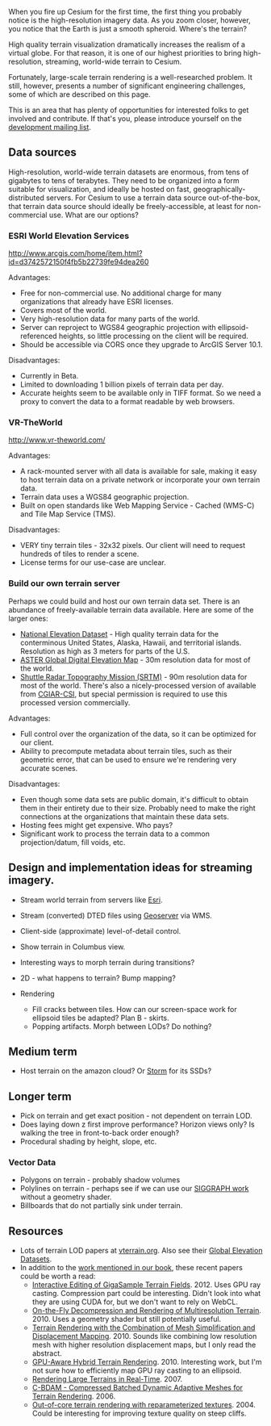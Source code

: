 When you fire up Cesium for the first time, the first thing you probably notice is the high-resolution imagery data.  As you zoom closer, however, you notice that the Earth is just a smooth spheroid.  Where's the terrain?

High quality terrain visualization dramatically increases the realism of a virtual globe.  For that reason, it is one of our highest priorities to bring high-resolution, streaming, world-wide terrain to Cesium.

Fortunately, large-scale terrain rendering is a well-researched problem.  It still, however, presents a number of significant engineering challenges, some of which are described on this page.  

This is an area that has plenty of opportunities for interested folks to get involved and contribute.  If that's you, please introduce yourself on the [development mailing list](https://groups.google.com/d/forum/cesium-dev).

## Data sources

High-resolution, world-wide terrain datasets are enormous, from tens of gigabytes to tens of terabytes.  They need to be organized into a form suitable for visualization, and ideally be hosted on fast, geographically-distributed servers.  For Cesium to use a terrain data source out-of-the-box, that terrain data source should ideally be freely-accessible, at least for non-commercial use.  What are our options?

### ESRI World Elevation Services

http://www.arcgis.com/home/item.html?id=d3742572150f4fb5b22739fe94dea260

Advantages:
* Free for non-commercial use.  No additional charge for many organizations that already have ESRI licenses.
* Covers most of the world.
* Very high-resolution data for many parts of the world.
* Server can reproject to WGS84 geographic projection with ellipsoid-referenced heights, so little processing on the client will be required.
* Should be accessible via CORS once they upgrade to ArcGIS Server 10.1.

Disadvantages:
* Currently in Beta.
* Limited to downloading 1 billion pixels of terrain data per day.
* Accurate heights seem to be available only in TIFF format.  So we need a proxy to convert the data to a format readable by web browsers.

### VR-TheWorld

http://www.vr-theworld.com/

Advantages:
* A rack-mounted server with all data is available for sale, making it easy to host terrain data on a private network or incorporate your own terrain data.
* Terrain data uses a WGS84 geographic projection.
* Built on open standards like Web Mapping Service - Cached (WMS-C) and Tile Map Service (TMS).

Disadvantages:
* VERY tiny terrain tiles - 32x32 pixels.  Our client will need to request hundreds of tiles to render a scene.
* License terms for our use-case are unclear.

### Build our own terrain server

Perhaps we could build and host our own terrain data set.  There is an abundance of freely-available terrain data available.  Here are some of the larger ones:
* [National Elevation Dataset](http://ned.usgs.gov/) - High quality terrain data for the conterminous United States, Alaska, Hawaii, and territorial islands.  Resolution as high as 3 meters for parts of the U.S.
* [ASTER Global Digital Elevation Map](http://asterweb.jpl.nasa.gov/gdem.asp) - 30m resolution data for most of the world.
* [Shuttle Radar Topography Mission (SRTM)](http://www2.jpl.nasa.gov/srtm/) - 90m resolution data for most of the world.  There's also a nicely-processed version of available from [CGIAR-CSI](http://srtm.csi.cgiar.org/), but special permission is required to use this processed version commercially.

Advantages:
* Full control over the organization of the data, so it can be optimized for our client.
* Ability to precompute metadata about terrain tiles, such as their geometric error, that can be used to ensure we're rendering very accurate scenes.

Disadvantages:
* Even though some data sets are public domain, it's difficult to obtain them in their entirety due to their size.  Probably need to make the right connections at the organizations that maintain these data sets.
* Hosting fees might get expensive.  Who pays?
* Significant work to process the terrain data to a common projection/datum, fill voids, etc.


## Design and implementation ideas for streaming imagery.

* Stream world terrain from servers like [Esri](http://resources.arcgis.com/content/imagery/10.0/world_elevation).
* Stream (converted) DTED files using [Geoserver](http://geoserver.org) via WMS.

* Client-side (approximate) level-of-detail control.
* Show terrain in Columbus view.
* Interesting ways to morph terrain during transitions?
* 2D - what happens to terrain?  Bump mapping?
* Rendering
   * Fill cracks between tiles.  How can our screen-space work for ellipsoid tiles be adapted?  Plan B - skirts.
   * Popping artifacts.  Morph between LODs?  Do nothing?

## Medium term

* Host terrain on the amazon cloud?  Or [Storm](http://www.stormondemand.com/) for its SSDs?

## Longer term

* Pick on terrain and get exact position - not dependent on terrain LOD.
* Does laying down z first improve performance?  Horizon views only?  Is walking the tree in front-to-back order enough?
* Procedural shading by height, slope, etc.

### Vector Data

* Polygons on terrain - probably shadow volumes
* Polylines on terrain - perhaps see if we can use our [SIGGRAPH work](http://blogs.agi.com/agi/2011/04/25/a-screen-space-approach-to-rendering-polylines-on-terrain/) without a geometry shader.
* Billboards that do not partially sink under terrain.

## Resources

* Lots of terrain LOD papers at [vterrain.org](http://vterrain.org/LOD/Papers/).  Also see their [Global Elevation Datasets](http://vterrain.org/Elevation/global.html).
* In addition to the [work mentioned in our book](http://www.virtualglobebook.com/bibliography.html), these recent papers could be worth a read:
   * [Interactive Editing of GigaSample Terrain Fields](http://wwwcg.in.tum.de/research/research/publications/2012/interactive-editing-of-gigasample-terrain-fields.html).  2012.  Uses GPU ray casting.  Compression part could be interesting.  Didn't look into what they are using CUDA for, but we don't want to rely on WebCL.
   * [On-the-Fly Decompression and Rendering of Multiresolution Terrain](https://e-reports-ext.llnl.gov/pdf/371781.pdf).  2010.  Uses a geometry shader but still potentially useful.
   * [Terrain Rendering with the Combination of Mesh Simplification and Displacement Mapping](http://www.cescg.org/CESCG-2010/papers/Zsolt_Feher_TRwMESHandDisp.pdf).  2010.  Sounds like combining low resolution mesh with higher resolution displacement maps, but I only read the abstract.
   * [GPU-Aware Hybrid Terrain Rendering](http://wwwcg.in.tum.de/research/research/publications/2010/gpu-aware-hybrid-terrain-rendering.html).  2010.  Interesting work, but I'm not sure how to efficiently map GPU ray casting to an ellipsoid.
   * [Rendering Large Terrains in Real-Time](http://www.cescg.org/CESCG-2007/papers/Maribor-Rupnik-Bojan.pdf).  2007.
   * [C-BDAM - Compressed Batched Dynamic Adaptive Meshes for Terrain Rendering](http://www.crs4.it/vic/cgi-bin/bib-page.cgi?id='Gobbetti:2006:CCB').  2006.
   * [Out-of-core terrain rendering with reparameterized textures](http://www.cescg.org/CESCG-2004/papers/64_HarabaszJoachim.pdf).  2004.  Could be interesting for improving texture quality on steep cliffs.